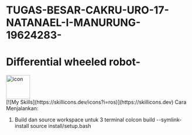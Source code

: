 # TUGAS-BESAR-CAKRU-URO-17-NATANAEL-I-MANURUNG-19624283-
# Differential wheeled robot-

<div style="display: flex; align-items: flex-start;"><img src="https://techstack-generator.vercel.app/python-icon.svg" alt="icon" width="65" height="65" /></div> [![My Skills](https://skillicons.dev/icons?i=ros)](https://skillicons.dev)
Cara Menjalankan:  

  1.  Build dan source workspace untuk 3 terminal
       colcon build --symlink-install
       source install/setup.bash
       
      

